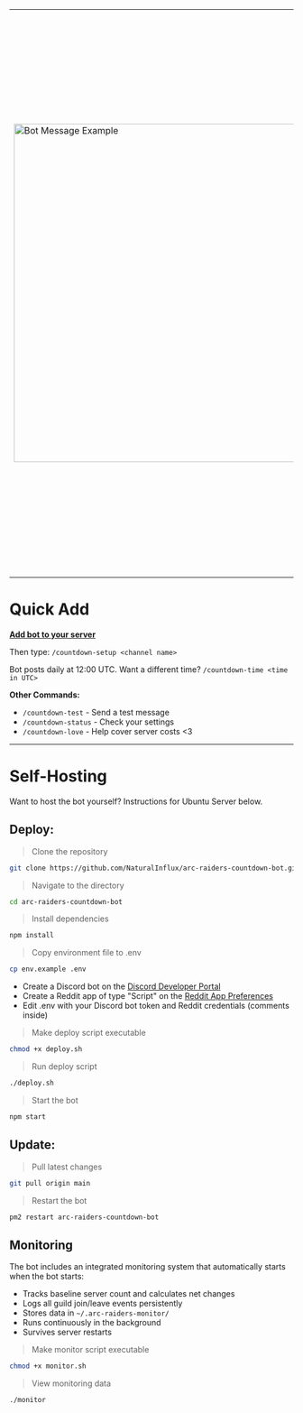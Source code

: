 <table>
<tr>
<td width="300">
  <img width="600" alt="Bot Message Example" src="https://github.com/user-attachments/assets/bd22cbfc-ee1e-40df-82a2-5cc82fcea017" />
</td>
<td>
  <strong>Discord bot that posts daily countdown messages until Arc Raiders release, including the top daily Reddit post from r/arcraiders and animated Twitch emotes that increase in amount and intensity over time</strong>
  <br><br>
  <img width="50" alt="catPls" src="https://github.com/user-attachments/assets/e9709481-ff34-4506-ad0d-69c8232faf9f" />
  <img width="50" alt="LETSGOOO" src="https://cdn.discordapp.com/emojis/1081971175133024377.gif?size=48&animated=true&name=LETSGOOO" />
  <img width="50" alt="NODDERS" src="https://cdn.discordapp.com/emojis/1081963012405071953.gif?size=48&animated=true&name=NODDERS" />
  <img width="50" alt="OkayChamp" src="https://cdn.discordapp.com/emojis/1081948107853529108.gif?size=48&animated=true&name=OkayChamp" />
  <img width="50" alt="poggSpin" src="https://cdn.discordapp.com/emojis/1411880370198024292.gif?size=48&animated=true&name=poggSpin" />
  <img width="50" alt="catJam" src="https://cdn.discordapp.com/emojis/1229853092766547998.gif?size=48&animated=true&name=catJam" />
  <img width="50" alt="peepoClap" src="https://cdn.discordapp.com/emojis/1081963018813980804.gif?size=48&animated=true&name=peepoClap" />
  <img width="50" alt="danse" src="https://cdn.discordapp.com/emojis/1411879380380024953.gif?size=48&animated=true&name=danse" />
  <img width="50" alt="AYOOO" src="https://cdn.discordapp.com/emojis/1411877554771722342.gif?size=48&animated=true&name=AYOOO" />
  <img width="50" alt="PartyKirby" src="https://cdn.discordapp.com/emojis/1411880282226819243.gif?size=48&animated=true&name=PartyKirby" />
</td>
</tr>
</table>

# Quick Add

[**Add bot to your server**](https://discord.com/oauth2/authorize?client_id=1413486967525478462&permissions=51264&integration_type=0&scope=bot)

Then type:
`/countdown-setup <channel name>`

Bot posts daily at 12:00 UTC.
Want a different time?
`/countdown-time <time in UTC>`

**Other Commands:**
- `/countdown-test` - Send a test message
- `/countdown-status` - Check your settings
- `/countdown-love` - Help cover server costs <3

---

# Self-Hosting

Want to host the bot yourself? Instructions for Ubuntu Server below.

## Deploy:
> Clone the repository
```bash
git clone https://github.com/NaturalInflux/arc-raiders-countdown-bot.git
```
> Navigate to the directory
```bash
cd arc-raiders-countdown-bot
```
> Install dependencies
```bash
npm install
```
> Copy environment file to .env
```bash
cp env.example .env
```
- Create a Discord bot on the [Discord Developer Portal](https://discord.com/developers/applications)
- Create a Reddit app of type "Script" on the [Reddit App Preferences](https://www.reddit.com/prefs/apps)
- Edit .env with your Discord bot token and Reddit credentials (comments inside)
> Make deploy script executable
```bash
chmod +x deploy.sh
```
> Run deploy script
```bash
./deploy.sh
```
> Start the bot
```bash
npm start
```

## Update:
> Pull latest changes
```bash
git pull origin main
```
> Restart the bot
```bash
pm2 restart arc-raiders-countdown-bot
```

## Monitoring

The bot includes an integrated monitoring system that automatically starts when the bot starts:

- Tracks baseline server count and calculates net changes
- Logs all guild join/leave events persistently
- Stores data in `~/.arc-raiders-monitor/`
- Runs continuously in the background
- Survives server restarts

> Make monitor script executable
```bash
chmod +x monitor.sh
```
> View monitoring data
```bash
./monitor
```

